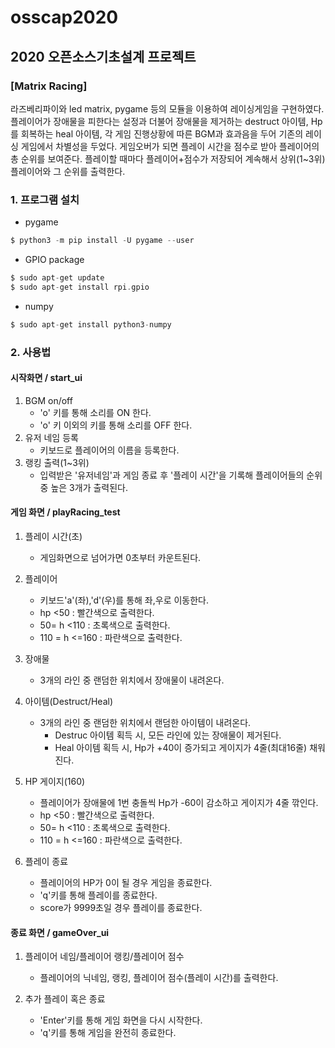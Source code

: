 # osscap2020

## 2020 오픈소스기초설계 프로젝트

### [Matrix Racing]

라즈베리파이와 led matrix, pygame 등의 모듈을 이용하여 레이싱게임을 구현하였다.
플레이어가 장애물을 피한다는 설정과 더불어 장애물을 제거하는 destruct 아이템, Hp를 회복하는 heal 아이템, 각 게임 진행상황에 따른 BGM과 효과음을 두어 기존의 레이싱 게임에서 차별성을 두었다. 게임오버가 되면 플레이 시간을 점수로 받아 플레이어의 총 순위를 보여준다. 플레이할 때마다 플레이어+점수가 저장되어 계속해서 상위(1~3위) 플레이어와 그 순위를 출력한다. 

### 1. 프로그램 설치

- pygame
```C
$ python3 -m pip install -U pygame --user
```

- GPIO package
```C
$ sudo apt-get update
$ sudo apt-get install rpi.gpio
```

- numpy
```C
$ sudo apt-get install python3-numpy
```

### 2. 사용법

#### 시작화면 / start_ui
1. BGM on/off
    - 'o' 키를 통해 소리를 ON 한다.
    - 'o' 키 이외의 키를 통해 소리를 OFF 한다.
2. 유저 네임 등록
    - 키보드로 플레이어의 이름을 등록한다.
3. 랭킹 출력(1~3위)
    - 입력받은 '유저네임'과 게임 종료 후 '플레이 시간'을 기록해 플레이어들의 순위 중 높은 3개가 출력된다.


#### 게임 화면 / playRacing_test
1. 플레이 시간(초)
    - 게임화면으로 넘어가면 0초부터 카운트된다.
    
2. 플레이어
    - 키보드'a'(좌),'d'(우)를 통해 좌,우로 이동한다.
    - hp <50 : 빨간색으로 출력한다.
    - 50= h <110 : 초록색으로 출력한다.
    - 110 = h <=160 : 파란색으로 출력한다.
    
3. 장애물
    - 3개의 라인 중 랜덤한 위치에서 장애물이 내려온다.
    
4. 아이템(Destruct/Heal)
    - 3개의 라인 중 랜덤한 위치에서 랜덤한 아이템이 내려온다.
      - Destruc 아이템 획득 시, 모든 라인에 있는 장애물이 제거된다.
      - Heal 아이템 획득 시, Hp가 +40이 증가되고 게이지가 4줄(최대16줄) 채워진다.
      
5. HP 게이지(160)
    - 플레이어가 장애물에 1번 충돌씩 Hp가 -60이 감소하고 게이지가 4줄 깎인다.
    - hp <50 : 빨간색으로 출력한다.
    - 50= h <110 : 초록색으로 출력한다.
    - 110 = h <=160 : 파란색으로 출력한다.
    
6. 플레이 종료
    - 플레이어의 HP가 0이 될 경우 게임을 종료한다.
    - 'q'키를 통해 플레이를 종료한다.
    - score가 9999초일 경우 플레이를 종료한다.


#### 종료 화면 / gameOver_ui
1. 플레이어 네임/플레이어 랭킹/플레이어 점수
    - 플레이어의 닉네임, 랭킹, 플레이어 점수(플레이 시간)를 출력한다.
    
2. 추가 플레이 혹은 종료
    - 'Enter'키를 통해 게임 화면을 다시 시작한다.
    - 'q'키를 통해 게임을 완전히 종료한다.
